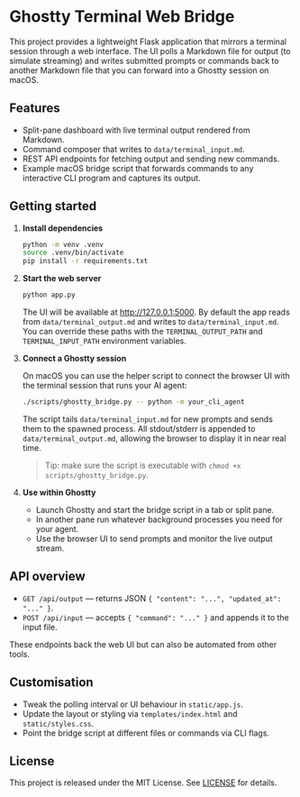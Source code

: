 # Ghostty Terminal Web Bridge

This project provides a lightweight Flask application that mirrors a terminal
session through a web interface. The UI polls a Markdown file for output (to
simulate streaming) and writes submitted prompts or commands back to another
Markdown file that you can forward into a Ghostty session on macOS.

## Features

- Split-pane dashboard with live terminal output rendered from Markdown.
- Command composer that writes to `data/terminal_input.md`.
- REST API endpoints for fetching output and sending new commands.
- Example macOS bridge script that forwards commands to any interactive CLI
  program and captures its output.

## Getting started

1. **Install dependencies**

   ```bash
   python -m venv .venv
   source .venv/bin/activate
   pip install -r requirements.txt
   ```

2. **Start the web server**

   ```bash
   python app.py
   ```

   The UI will be available at <http://127.0.0.1:5000>. By default the app reads
   from `data/terminal_output.md` and writes to `data/terminal_input.md`. You can
   override these paths with the `TERMINAL_OUTPUT_PATH` and
   `TERMINAL_INPUT_PATH` environment variables.

3. **Connect a Ghostty session**

   On macOS you can use the helper script to connect the browser UI with the
   terminal session that runs your AI agent:

   ```bash
   ./scripts/ghostty_bridge.py -- python -m your_cli_agent
   ```

   The script tails `data/terminal_input.md` for new prompts and sends them to
   the spawned process. All stdout/stderr is appended to
   `data/terminal_output.md`, allowing the browser to display it in near real
   time.

   > Tip: make sure the script is executable with `chmod +x scripts/ghostty_bridge.py`.

4. **Use within Ghostty**

   - Launch Ghostty and start the bridge script in a tab or split pane.
   - In another pane run whatever background processes you need for your agent.
   - Use the browser UI to send prompts and monitor the live output stream.

## API overview

- `GET /api/output` — returns JSON `{ "content": "...", "updated_at": "..." }`.
- `POST /api/input` — accepts `{ "command": "..." }` and appends it to the input file.

These endpoints back the web UI but can also be automated from other tools.

## Customisation

- Tweak the polling interval or UI behaviour in `static/app.js`.
- Update the layout or styling via `templates/index.html` and `static/styles.css`.
- Point the bridge script at different files or commands via CLI flags.

## License

This project is released under the MIT License. See [LICENSE](LICENSE) for
details.
